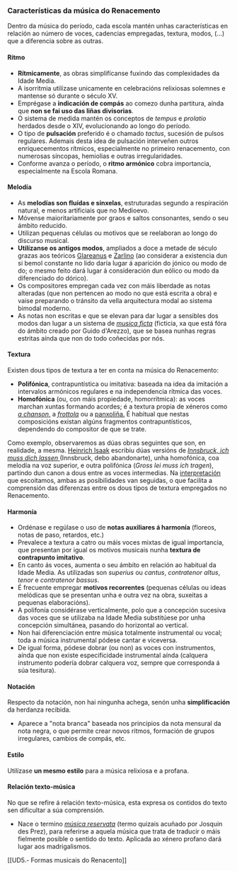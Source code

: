 ### Características da música do Renacemento
<!-- Entregado: -->
Dentro da música do período, cada escola mantén unhas características en relación ao número de voces, cadencias empregadas, textura, modos, (...) que a diferencia sobre as outras.

#### Ritmo
- **Rítmicamente**, as obras simplifícanse fuxindo das complexidades da Idade Media. 
- A isorritmia utilízase unicamente en celebracións relixiosas solemnes e mantense só durante o século XV. 
- Emprégase a **indicación de compás** ao comezo dunha partitura, aínda que **non se fai uso das liñas divisorias**. 
- O sistema de medida mantén os conceptos de *tempus* e *prolatio* herdados desde o XIV, evolucionando ao longo do período. 
- O tipo de **pulsación** preferido é o chamado *tactus*, sucesión de pulsos regulares. Ademais desta idea de pulsación interveñen outros enriquecementos rítmicos, especialmente no primeiro renacemento, con numerosas síncopas, hemiolias e outras irregularidades. 
- Conforme avanza o período, o **ritmo armónico** cobra importancia, especialmente na Escola Romana.

#### Melodía
- As **melodías son fluídas e sinxelas**, estruturadas segundo a respiración natural, e menos artificiais que no Medioevo. 
- Móvense maioritariamente por graos e saltos consonantes, sendo o seu ámbito reducido. 
- Utilizan pequenas células ou motivos que se reelaboran ao longo do discurso musical.
- **Utilízanse os antigos modos**, ampliados a doce a metade de século grazas aos teóricos [Glareanus](http://es.wikipedia.org/wiki/Glareanus) e [Zarlino](http://es.wikipedia.org/wiki/Gioseffo_Zarlino) (ao considerar a existencia dun si bemol constante no lido daría lugar á aparición do jónico ou modo de do; o mesmo feito dará lugar á consideración dun eólico ou modo da diferenciado do dórico). 
- Os compositores empregan cada vez con máis liberdade as notas alteradas (que non pertencen ao modo no que está escrita a obra) e vaise preparando o tránsito da vella arquitectura modal ao sistema bimodal moderno. 
- As notas non escritas e que se elevan para dar lugar a sensibles dos modos dan lugar a un sistema de [*musica ficta*](http://es.wikipedia.org/wiki/M%C3%BAsica_ficta) (ficticia, xa que está fóra do ámbito creado por Guido d'Arezzo), que se basea nunhas regras estritas aínda que non do todo coñecidas por nós.

#### Textura
Existen dous tipos de textura a ter en conta na música do Renacemento:
   - **Polifónica**, contrapuntística ou imitativa: baseada na idea da imitación a intervalos armónicos regulares e na independencia rítmica das voces.
   - **Homofónica** (ou, con máis propiedade, homorrítmica): as voces marchan xuntas formando acordes; é a textura propia de xéneros como [*a chanson*,](http://es.wikipedia.org/wiki/Chanson) a [*frottola*](http://es.wikipedia.org/wiki/Frottola) ou a [panxoliña.](http://es.wikipedia.org/wiki/Villancico) É habitual que nestas composicións existan algúns fragmentos contrapuntísticos, dependendo do compositor de que se trate.

Como exemplo, observaremos as dúas obras seguintes que son, en realidade, a mesma. [Heinrich Isaak](https://es.wikipedia.org/wiki/Heinrich_Isaac "ver biografía") escribiu dúas versións de [*Innsbruck, ich muss dich lassen* ](https://open.spotify.com/track/0NV7LoDEYyMj1i6QQxJsY8?si=fb62decbf0d947fa "Enlace á audición en Spotify")(Innsbruck, debo abandonarte), unha homofónica, coa melodía na voz superior, e outra polifónica (*Gross* *lei muss ich tragen*), partindo dun canon a dous entre as voces intermedias. Na [interpretación](http://open.spotify.com/track/6sFWmiPy6R5EeOC58TXO9Y) que escoitamos, ambas as posibilidades van seguidas, o que facilita a comprensión das diferenzas entre os dous tipos de textura empregados no Renacemento.

#### Harmonía
- Ordénase e regúlase o uso de **notas auxiliares á harmonía** (floreos, notas de paso, retardos, etc.)
- Prevalece a textura a catro ou máis voces mixtas de igual importancia, que presentan por igual os motivos musicais nunha **textura de contrapunto imitativo**. 
- En canto ás voces, aumenta o seu ámbito en relación ao habitual da Idade Media. As utilizadas son *superius* ou *cantus*, *contratenor altus*, *tenor* e *contratenor bassus*.
- É frecuente empregar **motivos recorrentes** (pequenas células ou ideas melódicas que se presentan unha e outra vez na obra, suxeitas a pequenas elaboracións).
- A polifonía considérase verticalmente, polo que a concepción sucesiva das voces que se utilizaba na Idade Media substitúese por unha concepción simultánea, pasando do horizontal ao vertical.
- Non hai diferenciación entre música totalmente instrumental ou vocal; toda a música instrumental pódese cantar e viceversa. 
- De igual forma, pódese dobrar (ou non) as voces con instrumentos, aínda que non existe especificidade instrumental aínda (calquera instrumento podería dobrar calquera voz, sempre que corresponda á súa tesitura).

#### Notación
Respecto da notación, non hai ningunha achega, senón unha **simplificación** da herdanza recibida. 
- Aparece a "nota branca" baseada nos principios da nota mensural da nota negra, o que permite crear novos ritmos, formación de grupos irregulares, cambios de compás, etc.

#### Estilo
Utilízase **un mesmo estilo** para a música relixiosa e a profana.

#### Relación texto-música

No que se refire á relación texto-música, esta expresa os contidos do texto sen dificultar a súa comprensión. 
- Nace o termino [*música reservata*](http://es.wikipedia.org/wiki/Musica_reservata) (termo quizais acuñado por Josquin des Prez), para referirse a aquela música que trata de traducir o máis fielmente posible o sentido do texto. Aplicada ao xénero profano dará lugar aos madrigalismos.

[[UD5.- Formas musicais do Renacento]]